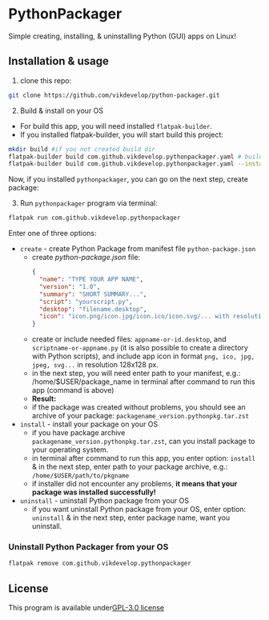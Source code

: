 # PythonPackager
Simple creating, installing, & uninstalling Python (GUI) apps on Linux!

## Installation & usage
1. clone this repo:
```bash
git clone https://github.com/vikdevelop/python-packager.git
```
2. Build & install on your OS
- For build this app, you will need installed `flatpak-builder`.
- If you installed flatpak-builder, you will start build this project:
```bash
mkdir build #if you not created build dir
flatpak-builder build com.github.vikdevelop.pythonpackager.yaml # build this project
flatpak-builder build com.github.vikdevelop.pythonpackager.yaml --install --user # install this project on your OS as flatpak
```
Now, if you installed `pythonpackager`, you can go on the next step, create package:

3. Run `pythonpackager` program via terminal:
```bash
flatpak run com.github.vikdevelop.pythonpackager
```
Enter one of three options:
  - `create` - create Python Package from manifest file `python-package.json`
      - create *python-package.json* file:
          ```json
          {
            "name": "TYPE YOUR APP NAME",
            "version": "1.0",
            "summary": "SHORT SUMMARY...",
            "script": "yourscript.py",
            "desktop": "filename.desktop",
            "icon": "icon.png/icon.jpg/icon.ico/icon.svg/... with resolution: 128x128 px"
          }
          ```
      - create or include needed files: `appname-or-id.desktop`, and `scriptname-or-appname.py` (it is also possible to create a directory with Python scripts), and include app icon in format `png, ico, jpg, jpeg, svg...` in resolution 128x128 px.
      - in the next step, you will need enter path to your manifest, e.g.: /home/$USER/package_name in terminal after command to run this app (command is above)
      - **Result:**
      - if the package was created without problems, you should see an archive of your package: `packagename_version.pythonpkg.tar.zst`
  - `install` - install your package on your OS
      - if you have package archive `packagename_version.pythonpkg.tar.zst`, can you install package to your operating system.
      - in terminal after command to run this app, you enter option: `install` & in the next step, enter path to your package archive, e.g.: `/home/$USER/path/to/pkgname`
      - if installer did not encounter any problems, **it means that your package was installed successfully!**
   - `uninstall` - uninstall Python package from your OS
      - if you want uninstall Python package from your OS, enter option: `uninstall` & in the next step, enter package name, want you uninstall.

### Uninstall Python Packager from your OS
```bash
flatpak remove com.github.vikdevelop.pythonpackager
```

  <h2>License</h2>
  <p>This program is available under<a href=https://github.com/vikdevelop/python-packager/blob/main/LICENSE>GPL-3.0 license</a></p>
